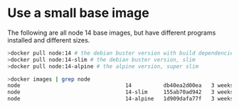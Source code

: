 # Use a small base image

The following are all node 14 base images, but have different programs
installed and different sizes.

```sh
>docker pull node:14 # the debian buster version with build dependencies
>docker pull node:14-slim # the debian buster version, slim
>docker pull node:14-alpine # the alpine version, super slim

>docker images | grep node
node                                 14          db40ea2d00ea   3 weeks ago      944MB
node                                 14-slim     155ab70ad942   3 weeks ago      168MB
node                                 14-alpine   1d909dafa77f   3 weeks ago      117MB
```
